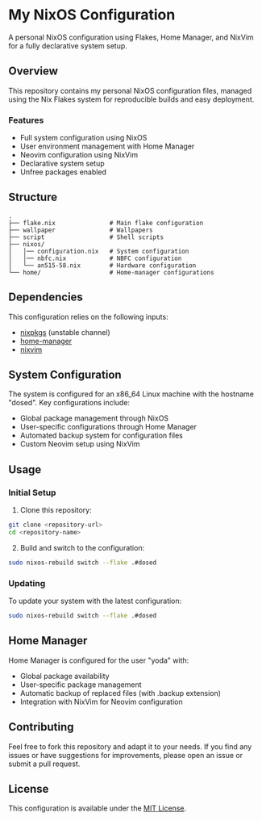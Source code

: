 # My NixOS Configuration

A personal NixOS configuration using Flakes, Home Manager, and NixVim for a fully declarative system setup.

## Overview

This repository contains my personal NixOS configuration files, managed using the Nix Flakes system for reproducible builds and easy deployment.

### Features

- Full system configuration using NixOS
- User environment management with Home Manager
- Neovim configuration using NixVim
- Declarative system setup
- Unfree packages enabled

## Structure

```
.
├── flake.nix               # Main flake configuration
├── wallpaper               # Wallpapers 
├── script                  # Shell scripts 
├── nixos/
│   │── configuration.nix   # System configuration
│   │── nbfc.nix            # NBFC configuration
│   └── an515-58.nix        # Hardware configuration
└── home/                   # Home-manager configurations
```

## Dependencies

This configuration relies on the following inputs:

- [nixpkgs](https://github.com/nixos/nixpkgs) (unstable channel)
- [home-manager](https://github.com/nix-community/home-manager)
- [nixvim](https://github.com/nix-community/nixvim)

## System Configuration

The system is configured for an x86_64 Linux machine with the hostname "dosed". Key configurations include:

- Global package management through NixOS
- User-specific configurations through Home Manager
- Automated backup system for configuration files
- Custom Neovim setup using NixVim

## Usage

### Initial Setup

1. Clone this repository:

```bash
git clone <repository-url>
cd <repository-name>
```

2. Build and switch to the configuration:

```bash
sudo nixos-rebuild switch --flake .#dosed
```

### Updating

To update your system with the latest configuration:

```bash
sudo nixos-rebuild switch --flake .#dosed
```

## Home Manager

Home Manager is configured for the user "yoda" with:

- Global package availability
- User-specific package management
- Automatic backup of replaced files (with .backup extension)
- Integration with NixVim for Neovim configuration

## Contributing

Feel free to fork this repository and adapt it to your needs. If you find any issues or have suggestions for improvements, please open an issue or submit a pull request.

## License

This configuration is available under the [MIT License](LICENSE).
